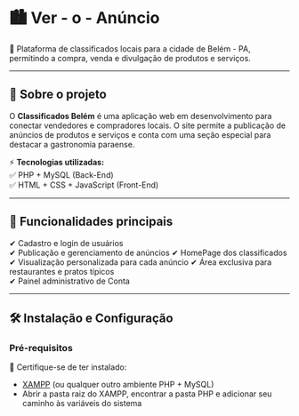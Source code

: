 # 🏙️ Ver - o - Anúncio

🚀 Plataforma de classificados locais para a cidade de Belém - PA, permitindo a compra, venda e divulgação de produtos e serviços.  

---

## 📌 **Sobre o projeto**

O **Classificados Belém** é uma aplicação web em desenvolvimento para conectar vendedores e compradores locais. O site permite a publicação de anúncios de produtos e serviços e conta com uma seção especial para destacar a gastronomia paraense.  

⚡ **Tecnologias utilizadas:**  
✅ PHP + MySQL (Back-End)  
✅ HTML + CSS + JavaScript (Front-End)    

---

## 🎯 **Funcionalidades principais**
✔ Cadastro e login de usuários  
✔ Publicação e gerenciamento de anúncios
✔ HomePage dos classificados
✔ Visualização personalizada para cada anúncio
✔ Área exclusiva para restaurantes e pratos típicos  
✔ Painel administrativo de Conta  

---

## 🛠️ **Instalação e Configuração**

### **Pré-requisitos**
📌 Certifique-se de ter instalado:  
- [XAMPP](https://www.apachefriends.org/) (ou qualquer outro ambiente PHP + MySQL)
- Abrir a pasta raiz do XAMPP, encontrar a pasta PHP e adicionar seu caminho às variáveis do sistema

